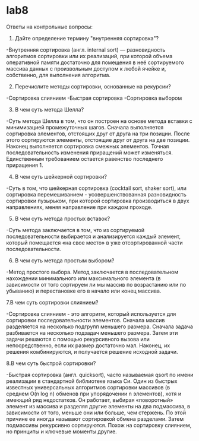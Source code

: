 # lab8
Ответы на контрольные вопросы:
1. Дайте определение термину "внутренняя сортировка"?

-Внутренняя сортировка (англ. internal sort) — разновидность алгоритмов сортировки или их реализаций, при которой объема оперативной памяти достаточно для помещения в неё сортируемого массива данных с произвольным доступом к любой ячейке и, собственно, для выполнения алгоритма.

2. Перечислите методы сортировки, основанные на рекурсии?

-Сортировка слиянием
-Быстрая сортировка
-Сортировка выбором 

3. В чем суть метода Шелла?

-Суть метода Шелла в том, что он построен на основе метода вставки с минимизацией промежуточных шагов. Сначала выполняется сортировка элементов, отстоящих друг от друга на три позиции. После этого сортируются элементы, отстоящие друг от друга на две позиции. Наконец выполняется сортировка смежных элементов. 
Точная последовательность изменения приращений может изменяться. Единственным требованием остается равенство последнего приращения 1.

4. В чем суть шейкерной сортировки?

-Суть в том, что шейкерная сортировка (cocktail sort, shaker sort), или сортировка перемешиванием - усовершенствованная разновидность сортировки пузырьком, при которой сортировка производиться в двух направлениях, меняя направление при каждом проходе.

5. В чем суть метода простых вставок?

-Суть метода заключается в том, что из сортируемой последовательности выбирается и анализируется каждый элемент, который помещается «на свое место» в уже отсортированной части последовательности.

6. В чем суть метода простым выбором?

-Метод простого выбора. Метод заключается в последовательном нахождении минимального или максимального элемента (в зависимости от того сортируем ли мы массив по возрастанию или по убыванию) и перестановке его в начало или конец массива. 

7.В чем суть сортировки слиянием?

-Сортировка слиянием - это алгоритм, который используется для сортировки последовательности элементов. Сначала массив разделяется на несколько подгрупп меньшего размера. 
Сначала задача разбивается на несколько подзадач меньшего размера. Затем эти задачи решаются с помощью рекурсивного вызова или непосредственно, если их размер достаточно мал. Наконец, их решения комбинируются, и получается решение исходной задачи.

8.В чем суть быстрой сортировки?

-Быстрая сортировка (англ. quicksort), часто называемая qsort по имени реализации в стандартной библиотеке языка Си. Один из быстрых известных универсальных алгоритмов сортировки массивов (в среднем O(n log n) обменов при упорядочении n элементов), хотя и имеющий ряд недостатков. Он работает, выбирая «поворотный» элемент из массива и разделяя другие элементы на два подмассива, в зависимости от того, меньше они или больше, чем стержень. По этой причине ее иногда называют сортировкой обмена разделами. Затем подмассивы рекурсивно сортируются. Похож на сортировку слиянием, но принципы и ключевые моменты другие.  
